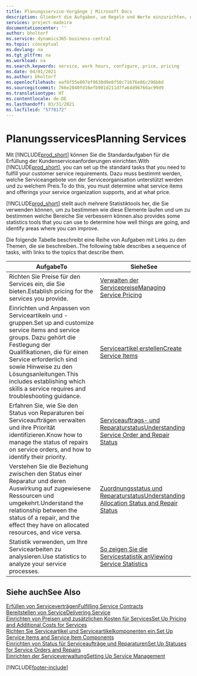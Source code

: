 ```yaml
---
title: Planungsservice-Vorgänge | Microsoft Docs
description: Gliedert die Aufgaben, um Regeln und Werte einzurichten, um Ihre Servicerichtlinien und Arbeitsgänge zu definieren.
services: project-madeira
documentationcenter: ''
author: bholtorf
ms.service: dynamics365-business-central
ms.topic: conceptual
ms.devlang: na
ms.tgt_pltfrm: na
ms.workload: na
ms.search.keywords: service, work hours, configure, price, pricing
ms.date: 04/01/2021
ms.author: bholtorf
ms.openlocfilehash: eaf6f55e807ef9630d9e8f50c71676e86c296b8d
ms.sourcegitcommit: 766e2840fd16efb901d211d7fa64d96766ac99d9
ms.translationtype: HT
ms.contentlocale: de-DE
ms.lasthandoff: 03/31/2021
ms.locfileid: "5778172"
---
```

# <a name="planning-services"></a><span data-ttu-id="25f74-103">Planungsservices</span><span class="sxs-lookup"><span data-stu-id="25f74-103">Planning Services</span></span>
<span data-ttu-id="25f74-104">Mit [!INCLUDE[prod_short](includes/prod_short.md)] können Sie die Standardaufgaben für die Erfüllung der Kundenserviceanforderungen einrichten.</span><span class="sxs-lookup"><span data-stu-id="25f74-104">With [!INCLUDE[prod_short](includes/prod_short.md)], you can set up the standard tasks that you need to fulfill your customer service requirements.</span></span> <span data-ttu-id="25f74-105">Dazu muss bestimmt werden, welche Serviceangebote von der Serviceorganisation unterstützt werden und zu welchem Preis.</span><span class="sxs-lookup"><span data-stu-id="25f74-105">To do this, you must determine what service items and offerings your service organization supports, and at what price.</span></span>   

[!INCLUDE[prod_short](includes/prod_short.md)] <span data-ttu-id="25f74-106">stellt auch mehrere Statistiktools her, die Sie verwenden können, um zu bestimmen wie diese Elemente laufen und um zu bestimmen welche Bereiche Sie verbessern können.</span><span class="sxs-lookup"><span data-stu-id="25f74-106">also provides some statistics tools that you can use to determine how well things are going, and identify areas where you can improve.</span></span>
  
<span data-ttu-id="25f74-107">Die folgende Tabelle beschreibt eine Reihe von Aufgaben mit Links zu den Themen, die sie beschreiben..</span><span class="sxs-lookup"><span data-stu-id="25f74-107">The following table describes a sequence of tasks, with links to the topics that describe them.</span></span>   
  
|<span data-ttu-id="25f74-108">**Aufgabe**</span><span class="sxs-lookup"><span data-stu-id="25f74-108">**To**</span></span>|<span data-ttu-id="25f74-109">**Siehe**</span><span class="sxs-lookup"><span data-stu-id="25f74-109">**See**</span></span>|  
|------------|-------------|  
|<span data-ttu-id="25f74-110">Richten Sie Preise für den Services ein, die Sie bieten.</span><span class="sxs-lookup"><span data-stu-id="25f74-110">Establish pricing for the services you provide.</span></span>|[<span data-ttu-id="25f74-111">Verwalten der Servicepreise</span><span class="sxs-lookup"><span data-stu-id="25f74-111">Managing Service Pricing</span></span>](service-service-price-management.md)|
|<span data-ttu-id="25f74-112">Einrichten und Anpassen von Serviceartikeln und -gruppen.</span><span class="sxs-lookup"><span data-stu-id="25f74-112">Set up and customize service items and service groups.</span></span> <span data-ttu-id="25f74-113">Dazu gehört die Festlegung der Qualifikationen, die für einen Service erforderlich sind sowie Hinweise zu den Lösungsanleitungen.</span><span class="sxs-lookup"><span data-stu-id="25f74-113">This includes establishing which skills a service requires and troubleshooting guidance.</span></span>| [<span data-ttu-id="25f74-114">Serviceartikel erstellen</span><span class="sxs-lookup"><span data-stu-id="25f74-114">Create Service Items</span></span>](service-how-to-create-service-items.md)|  
|<span data-ttu-id="25f74-115">Erfahren Sie, wie Sie den Status von Reparaturen bei Serviceaufträgen verwalten und ihre Priorität identifizieren.</span><span class="sxs-lookup"><span data-stu-id="25f74-115">Know how to manage the status of repairs on service orders, and how to identify their priority.</span></span>|[<span data-ttu-id="25f74-116">Serviceauftrags- und Reparaturstatus</span><span class="sxs-lookup"><span data-stu-id="25f74-116">Understanding Service Order and Repair Status</span></span>](service-service-order-status-and-repair-status.md)|  
|<span data-ttu-id="25f74-117">Verstehen Sie die Beziehung zwischen den Status einer Reparatur und deren Auswirkung auf zugewiesene Ressourcen und umgekehrt.</span><span class="sxs-lookup"><span data-stu-id="25f74-117">Understand the relationship between the status of a repair, and the effect they have on allocated resources, and vice versa.</span></span>|[<span data-ttu-id="25f74-118">Zuordnungsstatus und Reparaturstatus</span><span class="sxs-lookup"><span data-stu-id="25f74-118">Understanding Allocation Status and Repair Status</span></span>](service-allocation-status-and-repair-status.md)|  
|<span data-ttu-id="25f74-119">Statistik verwenden, um Ihre Servicearbeiten zu analysieren.</span><span class="sxs-lookup"><span data-stu-id="25f74-119">Use statistics to analyze your service processes.</span></span> | [<span data-ttu-id="25f74-120">So zeigen Sie die Servicestatistik an</span><span class="sxs-lookup"><span data-stu-id="25f74-120">Viewing Service Statistics</span></span>](service-service-statistics.md) |

## <a name="see-also"></a><span data-ttu-id="25f74-121">Siehe auch</span><span class="sxs-lookup"><span data-stu-id="25f74-121">See Also</span></span>
[<span data-ttu-id="25f74-122">Erfüllen von Serviceverträgen</span><span class="sxs-lookup"><span data-stu-id="25f74-122">Fulfilling Service Contracts</span></span>](service-fulfill-service-contracts.md)  
[<span data-ttu-id="25f74-123">Bereitstellen von Service</span><span class="sxs-lookup"><span data-stu-id="25f74-123">Delivering Service</span></span>](service-deliver-service.md)  
[<span data-ttu-id="25f74-124">Einrichten von Preisen und zusätzlichen Kosten für Services</span><span class="sxs-lookup"><span data-stu-id="25f74-124">Set Up Pricing and Additional Costs for Services</span></span>](service-how-setup-service-costs-pricing.md)  
[<span data-ttu-id="25f74-125">Richten Sie Serviceartikel und Serviceartikelkomponenten ein.</span><span class="sxs-lookup"><span data-stu-id="25f74-125">Set Up Service Items and Service Item Components</span></span>](service-how-setup-service-items.md)  
[<span data-ttu-id="25f74-126">Einrichten von Status für Serviceaufträge und Reparaturen</span><span class="sxs-lookup"><span data-stu-id="25f74-126">Set Up Statuses for Service Orders and Repairs</span></span>](service-order-repair-status.md)  
[<span data-ttu-id="25f74-127">Einrichten der Serviceverwaltung</span><span class="sxs-lookup"><span data-stu-id="25f74-127">Setting Up Service Management</span></span>](service-setup-service.md)  


[!INCLUDE[footer-include](includes/footer-banner.md)]